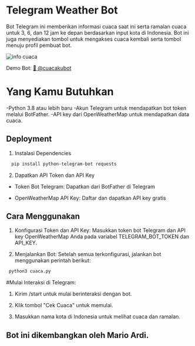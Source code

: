 
# Telegram Weather Bot

Bot Telegram ini memberikan informasi cuaca saat ini serta ramalan cuaca untuk 3, 6, dan 12 jam ke depan berdasarkan input kota di Indonesia. Bot ini juga menyediakan tombol untuk mengakses cuaca kembali serta tombol menuju profil pembuat bot.

![info cuaca](https://github.com/user-attachments/assets/dee2a3f6-abec-4d30-a4b3-8bfcad642d3b)

Demo Bot:
[🔗 @cuacakubot](https://t.me/cuacakubot)

# Yang Kamu Butuhkan
-Python 3.8 atau lebih baru
-Akun Telegram untuk mendapatkan bot token melalui BotFather.
-API key dari OpenWeatherMap untuk mendapatkan data cuaca.


## Deployment

 1. Instalasi Dependencies

```bash
  pip install python-telegram-bot requests

```

2. Dapatkan API Token dan API Key
- Token Bot Telegram: Dapatkan dari BotFather di Telegram

- OpenWeatherMap API Key: Daftar dan dapatkan API key gratis


## Cara Menggunakan

1. Konfigurasi Token dan API Key: Masukkan token bot Telegram dan API key OpenWeatherMap Anda pada variabel TELEGRAM_BOT_TOKEN dan API_KEY.

2. Menjalankan Bot: Setelah semua terkonfigurasi, jalankan bot menggunakan perintah berikut:

```bash
 python3 cuaca.py
```

#Mulai Interaksi di Telegram:

1.  Kirim /start untuk mulai berinteraksi dengan bot.

2.  Klik tombol "Cek Cuaca" untuk memulai.

3.  Masukkan nama kota di Indonesia untuk melihat cuaca dan ramalan.

## Bot ini dikembangkan oleh Mario Ardi.
    
